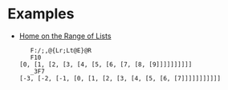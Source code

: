# Examples

* [Home on the Range of Lists](http://codegolf.stackexchange.com/q/47351/20356)

    ```
       F:/;,@{Lr;Lt@E}@R
       F10
    [0, [1, [2, [3, [4, [5, [6, [7, [8, [9]]]]]]]]]]
       _3F7
    [-3, [-2, [-1, [0, [1, [2, [3, [4, [5, [6, [7]]]]]]]]]]]
    ```

